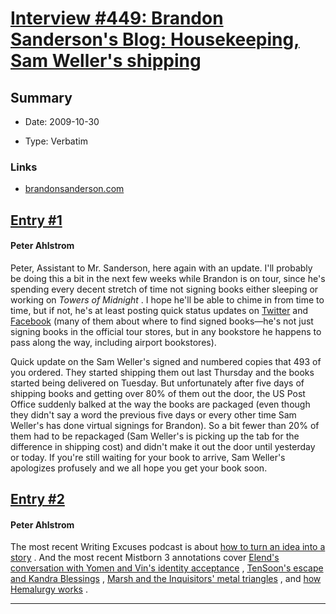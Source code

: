 # [Interview #449: Brandon Sanderson's Blog: Housekeeping, Sam Weller's shipping](https://www.theoryland.com/intvmain.php?i=449)

## Summary

- Date: 2009-10-30

- Type: Verbatim

### Links

- [brandonsanderson.com](http://brandonsanderson.com/blog/839/Housekeeping-Sam-Wellers-shipping)


## [Entry #1](./t-449/1)

#### Peter Ahlstrom

Peter, Assistant to Mr. Sanderson, here again with an update. I'll probably be doing this a bit in the next few weeks while Brandon is on tour, since he's spending every decent stretch of time not signing books either sleeping or working on
*Towers of Midnight*
. I hope he'll be able to chime in from time to time, but if not, he's at least posting quick status updates on
[Twitter](http://twitter.com/BrandSanderson)
and
[Facebook](https://www.facebook.com/Mistborn)
(many of them about where to find signed books—he's not just signing books in the official tour stores, but in any bookstore he happens to pass along the way, including airport bookstores).

Quick update on the Sam Weller's signed and numbered copies that 493 of you ordered. They started shipping them out last Thursday and the books started being delivered on Tuesday. But unfortunately after five days of shipping books and getting over 80% of them out the door, the US Post Office suddenly balked at the way the books are packaged (even though they didn't say a word the previous five days or every other time Sam Weller's has done virtual signings for Brandon). So a bit fewer than 20% of them had to be repackaged (Sam Weller's is picking up the tab for the difference in shipping cost) and didn't make it out the door until yesterday or today. If you're still waiting for your book to arrive, Sam Weller's apologizes profusely and we all hope you get your book soon.

## [Entry #2](./t-449/2)

#### Peter Ahlstrom

The most recent Writing Excuses podcast is about
[how to turn an idea into a story](http://www.writingexcuses.com/2009/10/25/)
. And the most recent Mistborn 3 annotations cover
[Elend's conversation with Yomen and Vin's identity acceptance](http://brandonsanderson.com/annotation/297/Mistborn-3-Chapter-Thirty-Two-Part-2)
,
[TenSoon's escape and Kandra Blessings](http://brandonsanderson.com/annotation/298/Mistborn-3-Chapter-Thirty-Three)
,
[Marsh and the Inquisitors' metal triangles](http://brandonsanderson.com/annotation/299/Mistborn-3-Chapter-Thirty-Four)
, and
[how Hemalurgy works](http://brandonsanderson.com/annotation/300/Mistborn-3-Chapter-Thirty-Five)
.


---

